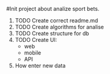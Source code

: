 #Init project about analize sport bets.

1. TODO Create correct readme.md
2. TODO Create algorithms for analise
3. TODO Create structure for db
4. TODO Create UI:
    + web
    + mobile
    + API
5. How enter new data